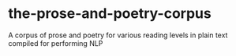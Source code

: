 # the-prose-and-poetry-corpus
A corpus of prose and poetry for various reading levels in plain text compiled for performing NLP 
